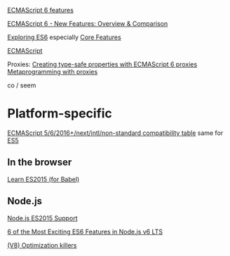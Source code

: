 [ECMAScript 6 features](https://github.com/lukehoban/es6features#readme)

[ECMAScript 6 - New Features: Overview & Comparison](http://es6-features.org)

[Exploring ES6](http://exploringjs.com/es6/)
especially [Core Features](http://exploringjs.com/es6/ch_core-features.html)

[ECMAScript](https://github.com/tc39/ecma262)

Proxies:
[Creating type-safe properties with ECMAScript 6 proxies](https://www.nczonline.net/blog/2014/04/29/creating-type-safe-properties-with-ecmascript-6-proxies/)
[Metaprogramming with proxies](http://exploringjs.com/es6/ch_proxies.html)

co / seem

Platform-specific
=================

[ECMAScript 5/6/2016+/next/intl/non-standard compatibility table](https://kangax.github.io/compat-table/es6/)
same for [ES5](https://kangax.github.io/compat-table/es5/)

In the browser
--------------

[Learn ES2015 (for Babel)](https://babeljs.io/docs/learn-es2015/)

Node.js
-------

[Node.js ES2015 Support](http://node.green/)

[6 of the Most Exciting ES6 Features in Node.js v6 LTS](https://nodesource.com/blog/six-of-the-most-exciting-es6-features-in-node-js-v6-lts)

[(V8) Optimization killers](https://github.com/petkaantonov/bluebird/wiki/Optimization-killers)
